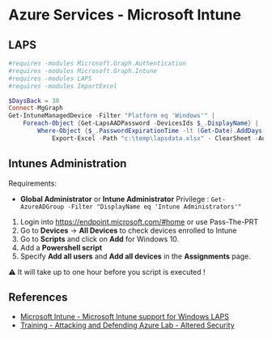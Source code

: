 # Azure Services - Microsoft Intune

## LAPS

```ps1
#requires -modules Microsoft.Graph.Authentication
#requires -modules Microsoft.Graph.Intune
#requires -modules LAPS
#requires -modules ImportExcel

$DaysBack = 30
Connect-MgGraph
Get-IntuneManagedDevice -Filter "Platform eq 'Windows'" |
    Foreach-Object {Get-LapsAADPassword -DevicesIds $_.DisplayName} |
        Where-Object {$_.PasswordExpirationTime -lt (Get-Date).AddDays(-$DaysBack)} |
            Export-Excel -Path "c:\temp\lapsdata.xlsx" - ClearSheet -AutoSize -Show
```


## Intunes Administration

Requirements:
* **Global Administrator** or **Intune Administrator** Privilege : `Get-AzureADGroup -Filter "DisplayName eq 'Intune Administrators'"`

1. Login into https://endpoint.microsoft.com/#home or use Pass-The-PRT
2. Go to **Devices** -> **All Devices** to check devices enrolled to Intune
3. Go to **Scripts** and click on **Add** for Windows 10. 
4. Add a **Powershell script**
5. Specify **Add all users** and **Add all devices** in the **Assignments** page.

:warning: It will take up to one hour before you script is executed !


## References

* [Microsoft Intune - Microsoft Intune support for Windows LAPS](https://learn.microsoft.com/en-us/mem/intune/protect/windows-laps-overview)
* [Training - Attacking and Defending Azure Lab - Altered Security](https://www.alteredsecurity.com/azureadlab)